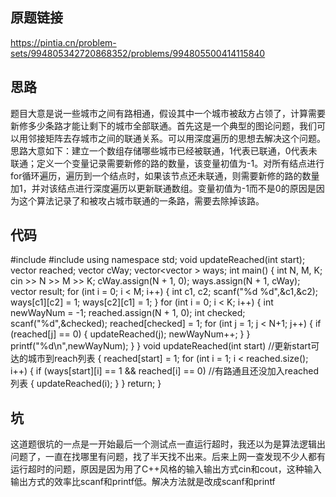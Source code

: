 ## 原题链接
https://pintia.cn/problem-sets/994805342720868352/problems/994805500414115840

## 思路
题目大意是说一些城市之间有路相通，假设其中一个城市被敌方占领了，计算需要新修多少条路才能让剩下的城市全部联通。首先这是一个典型的图论问题，我们可以用邻接矩阵去存城市之间的联通关系。可以用深度遍历的思想去解决这个问题。思路大意如下：建立一个数组存储哪些城市已经被联通，1代表已联通，0代表未联通；定义一个变量记录需要新修的路的数量，该变量初值为-1。对所有结点进行for循环遍历，遍历到一个结点时，如果该节点还未联通，则需要新修的路的数量加1，并对该结点进行深度遍历以更新联通数组。变量初值为-1而不是0的原因是因为这个算法记录了和被攻占城市联通的一条路，需要去除掉该路。

## 代码
#include <iostream>
#include <vector>
using namespace std;
void updateReached(int start);
vector<int> reached;
vector<int> cWay;
vector<vector<int> > ways;
int main()
{
	int N, M, K;
	cin >> N >> M >> K;
	cWay.assign(N + 1, 0);
	ways.assign(N + 1, cWay);
	vector<int> result;
	for (int i = 0; i < M; i++)
	{
		int c1, c2;
		scanf("%d %d",&c1,&c2);
		ways[c1][c2] = 1;
		ways[c2][c1] = 1;
	}
	for (int i = 0; i < K; i++)
	{
		int newWayNum = -1;
		reached.assign(N + 1, 0);
		int checked;
		scanf("%d",&checked);
		reached[checked] = 1;
		for (int j = 1; j < N+1; j++)
		{
			if (reached[j] == 0)
			{
				updateReached(j);
				newWayNum++;
			}
		}
		printf("%d\n",newWayNum);
	}
}
void updateReached(int start)	//更新start可达的城市到reach列表
{
	reached[start] = 1;
	for (int i = 1; i < reached.size(); i++)
	{
		if (ways[start][i] == 1 && reached[i] == 0)	//有路通且还没加入reached列表
		{
			updateReached(i);
		}
	}
	return;
}

## 坑
这道题很坑的一点是一开始最后一个测试点一直运行超时，我还以为是算法逻辑出问题了，一直在找哪里有问题，找了半天找不出来。后来上网一查发现不少人都有运行超时的问题，原因是因为用了C++风格的输入输出方式cin和cout，这种输入输出方式的效率比scanf和printf低。解决方法就是改成scanf和printf